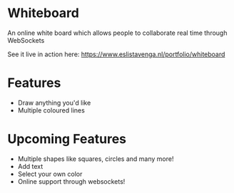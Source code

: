 # Whiteboard
An online white board which allows people to collaborate real time through WebSockets

See it live in action here: https://www.eslistavenga.nl/portfolio/whiteboard


# Features
- Draw anything you'd like
- Multiple coloured lines

# Upcoming Features
- Multiple shapes like squares, circles and many more!
- Add text
- Select your own color
- Online support through websockets!
